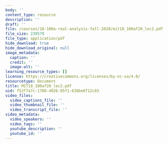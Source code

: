```yaml
---
body: ''
content_type: resource
description: ''
draft: ''
file: /courses/18-100a-real-analysis-fall-2020/mit18_100af20_lec2.pdf
file_size: 239579
file_type: application/pdf
hide_download: true
hide_download_original: null
image_metadata:
  caption: ''
  credit: ''
  image-alt: ''
learning_resource_types: []
license: https://creativecommons.org/licenses/by-nc-sa/4.0/
resourcetype: Document
title: MIT18_100af20_lec2.pdf
uid: f52f7a7c-1708-4026-85f1-638be6f12c83
video_files:
  video_captions_file: ''
  video_thumbnail_file: ''
  video_transcript_file: ''
video_metadata:
  video_speakers: ''
  video_tags: ''
  youtube_description: ''
  youtube_id: ''
---
```

